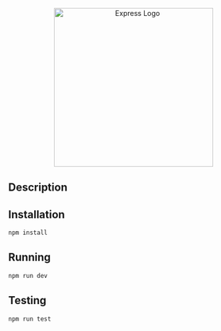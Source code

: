 <p align="center">
  <a href="https://expressjs.com/" target="blank"><img src="http://wanago.io/express.png" width="320" alt="Express Logo" /></a>
</p>

## Description


## Installation

```bash
npm install
```

## Running

```bash
npm run dev
```

## Testing

```bash
npm run test
```
